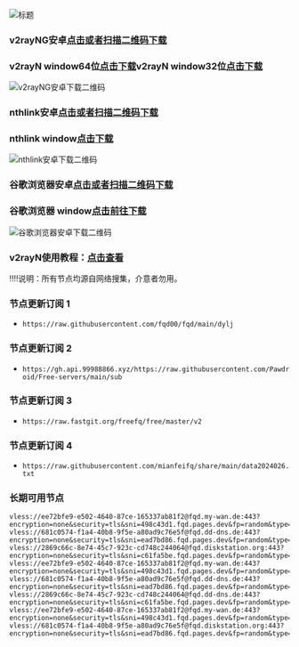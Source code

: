  ![标题](https://github.com/fqd00/fqrj/assets/156817518/9dd3503c-4af7-46e7-ba90-8b62d390ec04)


### v2rayNG安卓[点击或者扫描二维码下载](https://github.com/2dust/v2rayNG/releases/download/1.8.14/v2rayNG_1.8.14.apk)
### v2rayN window64位[点击下载](https://github.com/2dust/v2rayN/releases/download/6.33/v2rayN-arm64.zip)v2rayN window32位[点击下载](https://github.com/2dust/v2rayN/releases/download/6.33/v2rayN-32.zip)
![v2rayNG安卓下载二维码](https://github.com/fqd00/fqrj/assets/156817518/628b2d69-d0a4-41b3-a5f6-4e89ff30adc4)
### nthlink安卓[点击或者扫描二维码下载](https://s3.us-west-1.amazonaws.com/dwo-jar-kmf-883/nthlink-6_2_1.apk)
### nthlink window[点击下载](https://s3.us-west-1.amazonaws.com/dwo-jar-kmf-883/nthlink-win-6_2_3.exe)
![nthlink安卓下载二维码](https://github.com/fqd00/fqrj/assets/156817518/55c29955-2677-4d2d-b882-d6d5cf50e3cd)
### 谷歌浏览器安卓[点击或者扫描二维码下载](https://api.ddooo.com/downm/207815)
### 谷歌浏览器 window[点击前往下载](https://www.google.com/intl/zh-CN/chrome)
![谷歌浏览器安卓下载二维码](https://github.com/fqd00/fqrj/assets/156817518/293a0dee-4c93-4b25-b8a6-d622b2571c09)



### v2rayN使用教程：[点击查看](https://github.com/freefq/tutorials)  


‼️‼️说明：所有节点均源自网络搜集，介意者勿用。
### 节点更新订阅 1 
- `https://raw.githubusercontent.com/fqd00/fqd/main/dylj`
### 节点更新订阅 2
- `https://gh.api.99988866.xyz/https://raw.githubusercontent.com/Pawdroid/Free-servers/main/sub`
### 节点更新订阅 3
- `https://raw.fastgit.org/freefq/free/master/v2`
### 节点更新订阅 4
- `https://raw.githubusercontent.com/mianfeifq/share/main/data2024026.txt`


### 长期可用节点
```
vless://ee72bfe9-e502-4640-87ce-165337ab81f2@fqd.my-wan.de:443?encryption=none&security=tls&sni=498c43d1.fqd.pages.dev&fp=random&type=ws&host=498c43d1.fqd.pages.dev&path=%2F%3Fed%3D2048#fqd%E7%BE%8E%E5%9B%BD8%28TG%E9%A2%91%E9%81%93%20t.me%2Ffqdrjsc%29
vless://681c0574-f1a4-40b8-9f5e-a80ad9c76e5f@fqd.dd-dns.de:443?encryption=none&security=tls&sni=ead7bd86.fqd.pages.dev&fp=random&type=ws&host=ead7bd86.fqd.pages.dev&path=%2F%3Fed%3D2048#fqd%E7%BE%8E%E5%9B%BD9%28TG%E9%A2%91%E9%81%93%20t.me%2Ffqdrjsc%29
vless://2869c66c-8e74-45c7-923c-cd748c244064@fqd.diskstation.org:443?encryption=none&security=tls&sni=c61fa5be.fqd.pages.dev&fp=random&type=ws&host=c61fa5be.fqd.pages.dev&path=%2F%3Fed%3D2048#fqd%E7%BE%8E%E5%9B%BD10%28TG%E9%A2%91%E9%81%93%20t.me%2Ffqdrjsc%29
vless://ee72bfe9-e502-4640-87ce-165337ab81f2@fqd.my-wan.de:443?encryption=none&security=tls&sni=498c43d1.fqd.pages.dev&fp=random&type=ws&host=498c43d1.fqd.pages.dev&path=%2F%3Fed%3D2048#fqd%E7%BE%8E%E5%9B%BD11%28TG%E9%A2%91%E9%81%93%20t.me%2Ffqdrjsc%29
vless://681c0574-f1a4-40b8-9f5e-a80ad9c76e5f@fqd.dd-dns.de:443?encryption=none&security=tls&sni=ead7bd86.fqd.pages.dev&fp=random&type=ws&host=ead7bd86.fqd.pages.dev&path=%2F%3Fed%3D2048#fqd%E7%BE%8E%E5%9B%BD12%28TG%E9%A2%91%E9%81%93%20t.me%2Ffqdrjsc%29
vless://2869c66c-8e74-45c7-923c-cd748c244064@fqd.dd-dns.de:443?encryption=none&security=tls&sni=c61fa5be.fqd.pages.dev&fp=random&type=ws&host=c61fa5be.fqd.pages.dev&path=%2F%3Fed%3D2048#fqd%E7%BE%8E%E5%9B%BD13%28TG%E9%A2%91%E9%81%93%20t.me%2Ffqdrjsc%29
vless://ee72bfe9-e502-4640-87ce-165337ab81f2@fqd.my-wan.de:443?encryption=none&security=tls&sni=498c43d1.fqd.pages.dev&fp=random&type=ws&host=498c43d1.fqd.pages.dev&path=%2F%3Fed%3D2048#fqd%E7%BE%8E%E5%9B%BD14%28TG%E9%A2%91%E9%81%93%20t.me%2Ffqdrjsc%29
vless://681c0574-f1a4-40b8-9f5e-a80ad9c76e5f@fqd.diskstation.org:443?encryption=none&security=tls&sni=ead7bd86.fqd.pages.dev&fp=random&type=ws&host=ead7bd86.fqd.pages.dev&path=%2F%3Fed%3D2048#fqd%E7%BE%8E%E5%9B%BD15%28TG%E9%A2%91%E9%81%93%20t.me%2Ffqdrjsc%29
